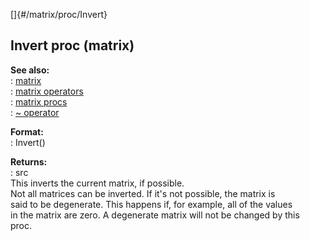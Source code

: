 []{#/matrix/proc/Invert}    
## Invert proc (matrix)    
**See also:**    
:   [matrix](ref/matrix)    
:   [matrix operators](ref/matrix/operators)    
:   [matrix procs](ref/matrix/proc)    
:   [\~ operator](ref/operator/~)    
<!-- -->    
**Format:**    
:   Invert()    
<!-- -->    
**Returns:**    
:   src    
This inverts the current matrix, if possible.    
Not all matrices can be inverted. If it\'s not possible, the matrix is    
said to be degenerate. This happens if, for example, all of the values    
in the matrix are zero. A degenerate matrix will not be changed by this    
proc.  